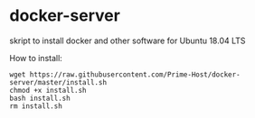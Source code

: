 # docker-server
skript to install docker and other software for Ubuntu 18.04 LTS


How to install:

```
wget https://raw.githubusercontent.com/Prime-Host/docker-server/master/install.sh
chmod +x install.sh
bash install.sh
rm install.sh
```
